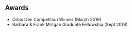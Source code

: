 ## Awards

* Orbis Den Competition Winner (March 2019)
* Barbara & Frank Milligan Graduate Fellowship (Sept 2019)
